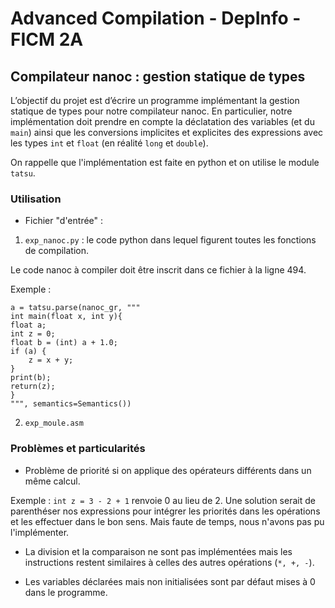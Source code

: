# Advanced Compilation - DepInfo - FICM 2A

  
<p align="justify">
  
  ## Compilateur nanoc : gestion statique de types
  
</p>

L’objectif du projet est d’écrire un programme implémentant la gestion statique de types pour notre compilateur nanoc. En particulier, notre implémentation doit prendre en compte la déclatation des variables (et du ```main```) ainsi que les conversions implicites et explicites des expressions avec les types ```int``` et ```float``` (en réalité ```long``` et ```double```).

On rappelle que l'implémentation est faite en python et on utilise le module ```tatsu```.

### Utilisation

- Fichier "d'entrée" :

1. ```exp_nanoc.py``` : le code python dans lequel figurent toutes les fonctions de compilation.

Le code nanoc à compiler doit être inscrit dans ce fichier à la ligne 494.

Exemple :

```
a = tatsu.parse(nanoc_gr, """
int main(float x, int y){
float a;
int z = 0;
float b = (int) a + 1.0;
if (a) {
    z = x + y;
}
print(b);
return(z);
}
""", semantics=Semantics())
```

2. ```exp_moule.asm```


### Problèmes et particularités

- Problème de priorité si on applique des opérateurs différents dans un même calcul. 

Exemple : ```int z = 3 - 2 + 1``` renvoie 0 au lieu de 2.
Une solution serait de parenthéser nos expressions pour intégrer les priorités dans les opérations et les effectuer dans le bon sens. Mais faute de temps, nous n'avons pas pu l'implémenter.

- La division et la comparaison ne sont pas implémentées mais les instructions restent similaires à celles des autres opérations (```*, +, -```).
  
- Les variables déclarées mais non initialisées sont par défaut mises à 0 dans le programme.
